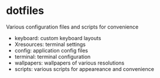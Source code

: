 # dotfiles

Various configuration files and scripts for convenience
* keyboard: custom keyboard layouts 
* Xresources: terminal settings
* config: application config files
* terminal: terminal configuration
* wallpapers: wallpapers of various resolutions
* scripts: various scripts for appeareance and convenience

